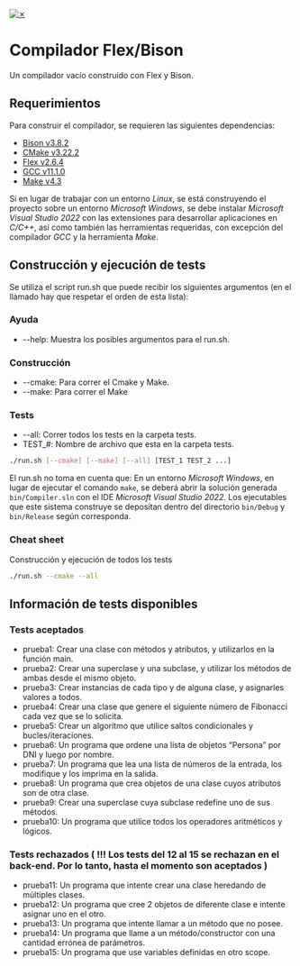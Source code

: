 [![✗](https://img.shields.io/badge/Release-v0.1.0-ffb600.svg?style=for-the-badge)](https://github.com/fzimbimbakis/Proyecto-TLA)

# Compilador Flex/Bison

Un compilador vacío construido con Flex y Bison.

## Requerimientos

Para construir el compilador, se requieren las siguientes dependencias:

* [Bison v3.8.2](https://www.gnu.org/software/bison/)
* [CMake v3.22.2](https://cmake.org/)
* [Flex v2.6.4](https://github.com/westes/flex)
* [GCC v11.1.0](https://gcc.gnu.org/)
* [Make v4.3](https://www.gnu.org/software/make/)

Si en lugar de trabajar con un entorno _Linux_, se está construyendo el proyecto sobre un entorno _Microsoft Windows_, se debe instalar _Microsoft Visual Studio 2022_ con las extensiones para desarrollar aplicaciones en _C/C++_, así como también las herramientas requeridas, con excepción del compilador _GCC_ y la herramienta _Make_.

## Construcción y ejecución de tests

Se utiliza el script run.sh que puede recibir los siguientes argumentos (en el llamado hay que respetar el orden de esta lista):

### Ayuda
* --help: Muestra los posibles argumentos para el run.sh.

### Construcción
* --cmake: Para correr el Cmake y Make.
* --make: Para correr el Make

### Tests
* --all: Correr todos los tests en la carpeta tests.
* TEST_#: Nombre de archivo que esta en la carpeta tests.

```bash
./run.sh [--cmake] [--make] [--all] [TEST_1 TEST_2 ...]
```

El run.sh no toma en cuenta que:
En un entorno _Microsoft Windows_, en lugar de ejecutar el comando `make`, se deberá abrir la solución generada `bin/Compiler.sln` con el IDE _Microsoft Visual Studio 2022_. Los ejecutables que este sistema construye se depositan dentro del directorio `bin/Debug` y `bin/Release` según corresponda.

### Cheat sheet
Construcción y ejecución de todos los tests
```bash
./run.sh --cmake --all
```

## Información de tests disponibles

### Tests aceptados
* prueba1: Crear una clase con métodos y atributos, y utilizarlos en la función main.
* prueba2: Crear una superclase y una subclase, y utilizar los métodos de ambas desde el mismo objeto.
* prueba3: Crear instancias de cada tipo y de alguna clase, y asignarles valores a todos.
* prueba4: Crear una clase que genere el siguiente número de Fibonacci cada vez que se lo solicita.
* prueba5: Crear un algoritmo que utilice saltos condicionales y bucles/iteraciones.
* prueba6: Un programa que ordene una lista de objetos “Persona” por DNI y luego por nombre.
* prueba7: Un programa que lea una lista de números de la entrada, los modifique y los imprima en la salida.
* prueba8: Un programa que crea objetos de una clase cuyos atributos son de otra clase.
* prueba9: Crear una superclase cuya subclase redefine uno de sus métodos.
* prueba10: Un programa que utilice todos los operadores aritméticos y lógicos.

### Tests rechazados ( !!! Los tests del 12 al 15 se rechazan en el back-end. Por lo tanto, hasta el momento son aceptados )
* prueba11: Un programa que intente crear una clase heredando de múltiples clases.
* prueba12: Un programa que cree 2 objetos de diferente clase e intente asignar uno en el otro.
* prueba13: Un programa que intente llamar a un método que no posee.
* prueba14: Un programa que llame a un método/constructor con una cantidad errónea de parámetros.
* prueba15: Un programa que use variables definidas en otro scope.

